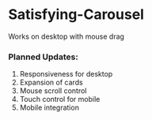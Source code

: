 # Satisfying-Carousel

Works on desktop with mouse drag  

### Planned Updates:
1. Responsiveness for desktop  
2. Expansion of cards  
3. Mouse scroll control  
5. Touch control for mobile  
6. Mobile integration  
